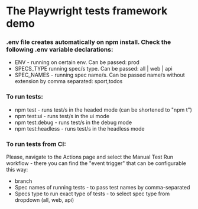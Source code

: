 # The Playwright tests framework demo

### .env file creates automatically on npm install. Check the following .env variable declarations:

- ENV - running on certain env. Can be passed: prod
- SPECS_TYPE running spec/s type. Can be passed: all | web | api
- SPEC_NAMES - running spec name/s. Can be passed name/s without extension by comma separated: sport,todos

### To run tests:

- npm test - runs test/s in the headed mode (can be shortened to "npm t")
- npm test:ui - runs test/s in the ui mode
- npm test:debug - runs test/s in the debug mode
- npm test:headless - runs test/s in the headless mode

### To run tests from CI:
Please, navigate to the Actions page and select the Manual Test Run workflow - there you can find the "event trigger" that can be configurable this way:

- branch
- Spec names of running tests - to pass test names by comma-separated
- Specs type to run exact type of tests - to select spec type from dropdown (all, web, api)
